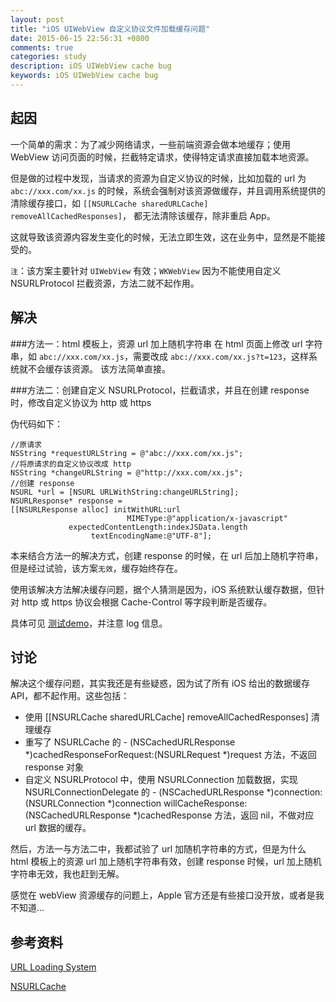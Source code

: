 ```yaml
---
layout: post
title: "iOS UIWebView 自定义协议文件加载缓存问题"
date: 2015-06-15 22:56:31 +0800
comments: true
categories: study
description: iOS UIWebView cache bug
keywords: iOS UIWebView cache bug
---
```


## 起因
一个简单的需求：为了减少网络请求，一些前端资源会做本地缓存；使用 WebView 访问页面的时候，拦截特定请求，使得特定请求直接加载本地资源。

但是做的过程中发现，当请求的资源为自定义协议的时候，比如加载的 url 为 `abc://xxx.com/xx.js` 的时候，系统会强制对该资源做缓存，并且调用系统提供的清除缓存接口，如 `[[NSURLCache sharedURLCache] removeAllCachedResponses]`， 都无法清除该缓存，除非重启 App。

这就导致该资源内容发生变化的时候，无法立即生效，这在业务中，显然是不能接受的。

`注`：该方案主要针对 `UIWebView` 有效；`WKWebView` 因为不能使用自定义 NSURLProtocol 拦截资源，方法二就不起作用。

## 解决
###方法一：html 模板上，资源 url 加上随机字符串
在 html 页面上修改 url 字符串，如 `abc://xxx.com/xx.js`，需要改成 `abc://xxx.com/xx.js?t=123`，这样系统就不会缓存该资源。
该方法简单直接。

###方法二：创建自定义 NSURLProtocol，拦截请求，并且在创建 response 时，修改自定义协议为 http 或 https

伪代码如下：
```objc
//原请求
NSString *requestURLString = @"abc://xxx.com/xx.js";
//将原请求的自定义协议改成 http
NSString *changeURLString = @"http://xxx.com/xx.js";
//创建 response
NSURL *url = [NSURL URLWithString:changeURLString];
NSURLResponse* response =
[[NSURLResponse alloc] initWithURL:url
                          MIMEType:@"application/x-javascript"
             expectedContentLength:indexJSData.length
                  textEncodingName:@"UTF-8"];
```

本来结合方法一的解决方式，创建 response 的时候，在 url 后加上随机字符串，但是经过试验，该方案`无效`，缓存始终存在。

使用该解决方法解决缓存问题，据个人猜测是因为，iOS 系统默认缓存数据，但针对 http 或 https 协议会根据 Cache-Control 等字段判断是否缓存。

具体可见 [测试demo](https://github.com/sjpsega/CustomProtocolCacheTest)，并注意 log 信息。

## 讨论
解决这个缓存问题，其实我还是有些疑惑，因为试了所有 iOS 给出的数据缓存 API，都不起作用。这些包括：
* 使用 [[NSURLCache sharedURLCache] removeAllCachedResponses] 清理缓存
* 重写了 NSURLCache 的 - (NSCachedURLResponse *)cachedResponseForRequest:(NSURLRequest *)request 方法，不返回 response 对象
* 自定义 NSURLProtocol 中，使用 NSURLConnection 加载数据，实现 NSURLConnectionDelegate 的 - (NSCachedURLResponse *)connection:(NSURLConnection *)connection willCacheResponse:(NSCachedURLResponse *)cachedResponse 方法，返回 nil，不做对应 url 数据的缓存。

然后，方法一与方法二中，我都试验了 url 加随机字符串的方式，但是为什么 html 模板上的资源 url 加上随机字符串有效，创建 response 时候，url 加上随机字符串无效，我也赶到无解。

感觉在 webView 资源缓存的问题上，Apple 官方还是有些接口没开放，或者是我不知道...

## 参考资料
[URL Loading System](https://developer.apple.com/library/mac/documentation/Cocoa/Conceptual/URLLoadingSystem/URLLoadingSystem.html#//apple_ref/doc/uid/10000165i)

[NSURLCache](http://nshipster.cn/nsurlcache/)
